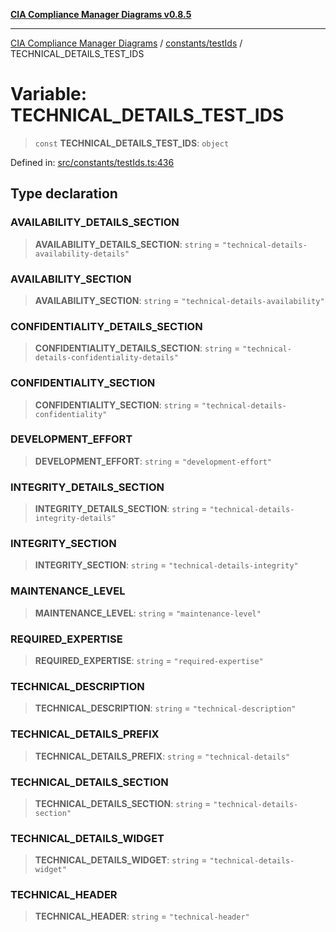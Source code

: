 [**CIA Compliance Manager Diagrams v0.8.5**](../../../README.md)

***

[CIA Compliance Manager Diagrams](../../../modules.md) / [constants/testIds](../README.md) / TECHNICAL\_DETAILS\_TEST\_IDS

# Variable: TECHNICAL\_DETAILS\_TEST\_IDS

> `const` **TECHNICAL\_DETAILS\_TEST\_IDS**: `object`

Defined in: [src/constants/testIds.ts:436](https://github.com/Hack23/cia-compliance-manager/blob/b799ef22d9067d09cc69eaeddf109ac9dcdce934/src/constants/testIds.ts#L436)

## Type declaration

### AVAILABILITY\_DETAILS\_SECTION

> **AVAILABILITY\_DETAILS\_SECTION**: `string` = `"technical-details-availability-details"`

### AVAILABILITY\_SECTION

> **AVAILABILITY\_SECTION**: `string` = `"technical-details-availability"`

### CONFIDENTIALITY\_DETAILS\_SECTION

> **CONFIDENTIALITY\_DETAILS\_SECTION**: `string` = `"technical-details-confidentiality-details"`

### CONFIDENTIALITY\_SECTION

> **CONFIDENTIALITY\_SECTION**: `string` = `"technical-details-confidentiality"`

### DEVELOPMENT\_EFFORT

> **DEVELOPMENT\_EFFORT**: `string` = `"development-effort"`

### INTEGRITY\_DETAILS\_SECTION

> **INTEGRITY\_DETAILS\_SECTION**: `string` = `"technical-details-integrity-details"`

### INTEGRITY\_SECTION

> **INTEGRITY\_SECTION**: `string` = `"technical-details-integrity"`

### MAINTENANCE\_LEVEL

> **MAINTENANCE\_LEVEL**: `string` = `"maintenance-level"`

### REQUIRED\_EXPERTISE

> **REQUIRED\_EXPERTISE**: `string` = `"required-expertise"`

### TECHNICAL\_DESCRIPTION

> **TECHNICAL\_DESCRIPTION**: `string` = `"technical-description"`

### TECHNICAL\_DETAILS\_PREFIX

> **TECHNICAL\_DETAILS\_PREFIX**: `string` = `"technical-details"`

### TECHNICAL\_DETAILS\_SECTION

> **TECHNICAL\_DETAILS\_SECTION**: `string` = `"technical-details-section"`

### TECHNICAL\_DETAILS\_WIDGET

> **TECHNICAL\_DETAILS\_WIDGET**: `string` = `"technical-details-widget"`

### TECHNICAL\_HEADER

> **TECHNICAL\_HEADER**: `string` = `"technical-header"`
